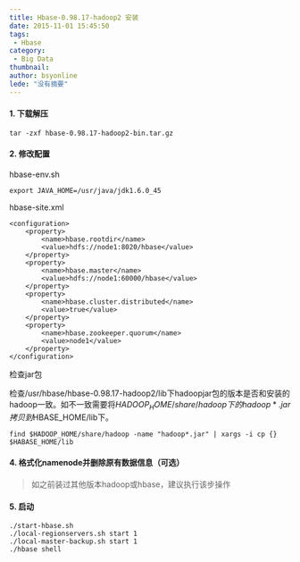 ```yaml
---
title: Hbase-0.98.17-hadoop2 安装
date: 2015-11-01 15:45:50
tags:
 - Hbase
category: 
 - Big Data
thumbnail: 
author: bsyonline
lede: "没有摘要"
---
```



#### **1. 下载解压**
```
tar -zxf hbase-0.98.17-hadoop2-bin.tar.gz
```
#### **2. 修改配置**
hbase-env.sh
```
export JAVA_HOME=/usr/java/jdk1.6.0_45
```
hbase-site.xml
```
<configuration>
    <property>
        <name>hbase.rootdir</name>
        <value>hdfs://node1:8020/hbase</value>
    </property>
    <property>
        <name>hbase.master</name>
        <value>hdfs://node1:60000/hbase</value>
    </property>
    <property>
        <name>hbase.cluster.distributed</name>
        <value>true</value>
    </property>
    <property>
        <name>hbase.zookeeper.quorum</name>
        <value>node1</value>
    </property>
</configuration>
```
检查jar包

检查/usr/hbase/hbase-0.98.17-hadoop2/lib下hadoopjar包的版本是否和安装的hadoop一致。如不一致需要将$HADOOP_HOME/share/hadoop下的hadoop*.jar拷贝到$HBASE_HOME/lib下。
```
find $HADOOP_HOME/share/hadoop -name "hadoop*.jar" | xargs -i cp {} $HABASE_HOME/lib
```

#### **4. 格式化namenode并删除原有数据信息（可选）**

>如之前装过其他版本hadoop或hbase，建议执行该步操作


#### **5. 启动**
```
./start-hbase.sh
./local-regionservers.sh start 1
./local-master-backup.sh start 1
./hbase shell
```